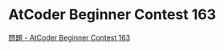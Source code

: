AtCoder Beginner Contest 163
===

[問題 - AtCoder Beginner Contest 163](https://atcoder.jp/contests/abc163/tasks)
